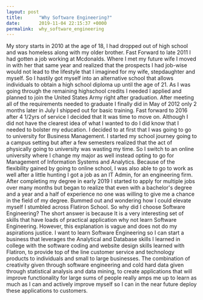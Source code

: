 ```yaml
---
layout: post
title:      "Why Software Engineering?"
date:       2019-11-04 22:15:37 +0000
permalink:  why_software_engineering
---
```



My story starts in 2010 at the age of 18, I had dropped out of high school and was homeless along with my older brother. Fast Forward to late 2011 I had gotten a job working at Mcdonalds. Where I met my future wife I moved in with her that same year and realized that the prospects I had job-wise would not lead to the lifestyle that I imagined for my wife, stepdaughter and myself. So I hastily got myself into an alternative school that allows individuals to obtain a high school diploma up until the age of 21. As I was going through the remaining highschool credits I needed I applied and planned to join the United States Army right after graduation. After meeting all of the requirements needed to graduate I finally did in May of 2012 only 2 months later in July I shipped out for basic training. Fast forward to 2016 after 4 1/2yrs of service I decided that It was time to move on. Although I did not have the clearest idea of what I wanted to do I did know that I needed to bolster my education. I decided to at first that I was going to go to university for Business Management. I started my school journey going to a campus setting but after a few semesters realized that the act of physically going to university was wasting my time. So I switch to an online university where I change my major as well instead opting to go for Management of Information Systems and Analytics. Because of the flexibility gained by going to online school, I was also able to go to work as well after a little hunting I got a job as an IT Admin, for an engineering firm. After completing my degree in early 2019 I started to apply for multiple jobs over many months but began to realize that even with a bachelor's degree and a year and a half of experience no one was willing to give me a chance in the field of my degree. Bummed out and wondering how I could elevate myself I stumbled across Flatiron School. So why did I choose Software Engineering? The short answer is because It is a very interesting set of skills that have loads of practical application why not learn Software Engineering. However, this explanation is vague and does not do my aspirations justice. I want to learn Software Engineering so I can start a business that leverages the Analytical and Database skills I learned in college with the software coding and website design skills learned with Flatiron, to provide top of the line customer service and technology products to individuals and small to large businesses. The combination of creativity given through software engineering and cold hard data given through statistical analysis and data mining, to create applications that will improve functionality for large sums of people really amps me up to learn as much as I can and actively improve myself so I can in the near future deploy these applications to customers. 

